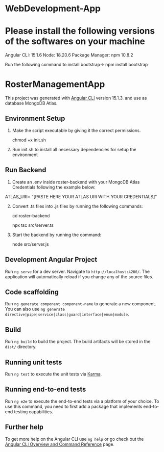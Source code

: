 # WebDevelopment-App

# Please install the following versions of the softwares on your machine

Angular CLI: 15.1.6
Node: 18.20.6
Package Manager: npm 10.8.2

Run the following command to install bootstrap-> npm install bootstrap

# RosterManagementApp

This project was generated with [Angular CLI](https://github.com/angular/angular-cli) version 15.1.3. and  use as database MongoDB Atlas.

## Environment Setup

1. Make the script executable by giving it the correct permissions.

   chmod +x init.sh 

2. Run init.sh to install all necessary dependencies for setup the environment



## Run Backend

1. Create an .env inside roster-backend with your MongoDB Atlas Credentials following the example below:

ATLAS_URI= "[PASTE HERE YOUR ATLAS URI WITH YOUR CREDENTIALS]"

2. Convert .ts files into .js files by running the following commands:

   cd roster-backend

   npx tsc src/server.ts

3. Start the backend by running the command:

   node src/server.js


## Development Angular Project

Run `ng serve` for a dev server. Navigate to `http://localhost:4200/`. The application will automatically reload if you change any of the source files.



## Code scaffolding

Run `ng generate component component-name` to generate a new component. You can also use `ng generate directive|pipe|service|class|guard|interface|enum|module`.

## Build

Run `ng build` to build the project. The build artifacts will be stored in the `dist/` directory.

## Running unit tests

Run `ng test` to execute the unit tests via [Karma](https://karma-runner.github.io).

## Running end-to-end tests

Run `ng e2e` to execute the end-to-end tests via a platform of your choice. To use this command, you need to first add a package that implements end-to-end testing capabilities.

## Further help

To get more help on the Angular CLI use `ng help` or go check out the [Angular CLI Overview and Command Reference](https://angular.io/cli) page.

 
